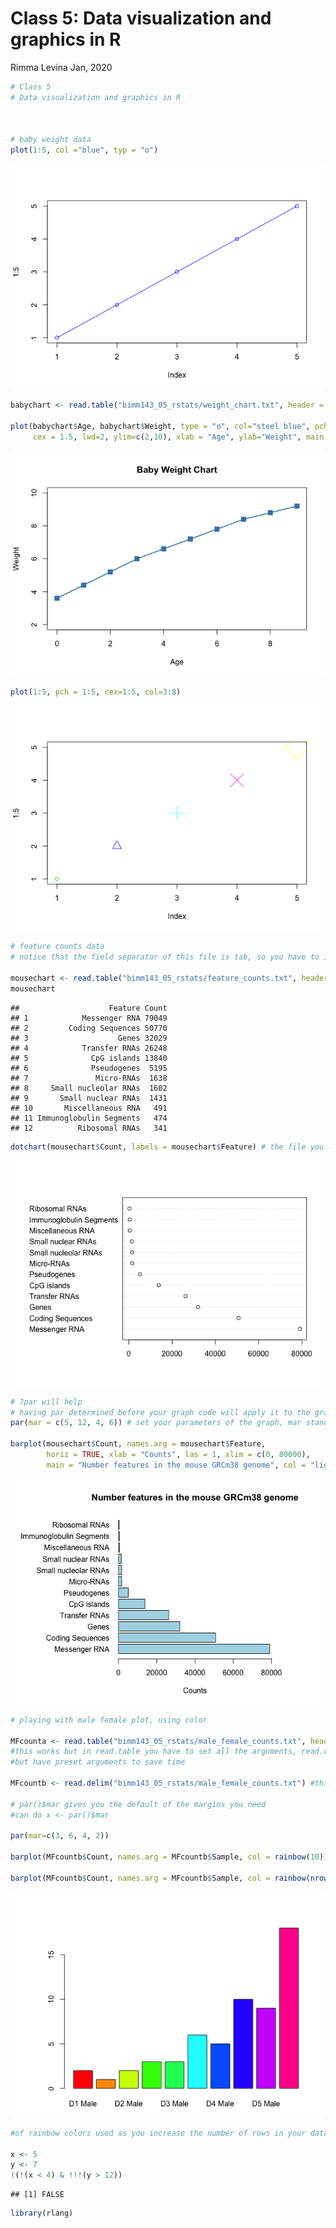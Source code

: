 Class 5: Data visualization and graphics in R
================
Rimma Levina
Jan, 2020

``` r
# Class 5
# Data visualization and graphics in R



# baby weight data
plot(1:5, col ="blue", typ = "o")
```

![](Class05_files/figure-gfm/unnamed-chunk-1-1.png)<!-- -->

``` r
babychart <- read.table("bimm143_05_rstats/weight_chart.txt", header = TRUE)

plot(babychart$Age, babychart$Weight, type = "o", col="steel blue", pch=15, 
     cex = 1.5, lwd=2, ylim=c(2,10), xlab = "Age", ylab="Weight", main = "Baby Weight Chart")
```

![](Class05_files/figure-gfm/unnamed-chunk-1-2.png)<!-- -->

``` r
plot(1:5, pch = 1:5, cex=1:5, col=3:8)
```

![](Class05_files/figure-gfm/unnamed-chunk-1-3.png)<!-- -->

``` r
# feature counts data
# notice that the field separator of this file is tab, so you have to indicate that in "sep"

mousechart <- read.table("bimm143_05_rstats/feature_counts.txt", header = TRUE, sep = "\t")
mousechart
```

    ##                    Feature Count
    ## 1            Messenger RNA 79049
    ## 2         Coding Sequences 50770
    ## 3                    Genes 32029
    ## 4            Transfer RNAs 26248
    ## 5              CpG islands 13840
    ## 6              Pseudogenes  5195
    ## 7               Micro-RNAs  1638
    ## 8     Small nucleolar RNAs  1602
    ## 9       Small nuclear RNAs  1431
    ## 10       Miscellaneous RNA   491
    ## 11 Immunoglobulin Segments   474
    ## 12          Ribosomal RNAs   341

``` r
dotchart(mousechart$Count, labels = mousechart$Feature) # the file you read in needs to be a vector
```

![](Class05_files/figure-gfm/unnamed-chunk-1-4.png)<!-- -->

``` r
# ?par will help 
# having par determined before your graph code will apply it to the graph
par(mar = c(5, 12, 4, 6)) # set your parameters of the graph, mar stands for margins

barplot(mousechart$Count, names.arg = mousechart$Feature, 
        horiz = TRUE, xlab = "Counts", las = 1, xlim = c(0, 80000), 
        main = "Number features in the mouse GRCm38 genome", col = "light blue")
```

![](Class05_files/figure-gfm/unnamed-chunk-1-5.png)<!-- -->

``` r
# playing with male female plot, using color

MFcounta <- read.table("bimm143_05_rstats/male_female_counts.txt", header = TRUE, sep = "\t") #this
#this works but in read.table you have to set all the arguments, read.csv or .delim just call read.table
#but have preset arguments to save time

MFcountb <- read.delim("bimm143_05_rstats/male_female_counts.txt") #this give you the same thing as above

# par()$mar gives you the default of the margins you need
#can do x <- par()$mar

par(mar=c(3, 6, 4, 2))

barplot(MFcountb$Count, names.arg = MFcountb$Sample, col = rainbow(10))#or col=c("red", "blue") will alternate too

barplot(MFcountb$Count, names.arg = MFcountb$Sample, col = rainbow(nrow(MFcountb))) #will update the number
```

![](Class05_files/figure-gfm/unnamed-chunk-1-6.png)<!-- -->

``` r
#of rainbow colors used as you increase the number of rows in your data set

x <- 5
y <- 7
!(!(x < 4) & !!!(y > 12))
```

    ## [1] FALSE

``` r
library(rlang)
```
